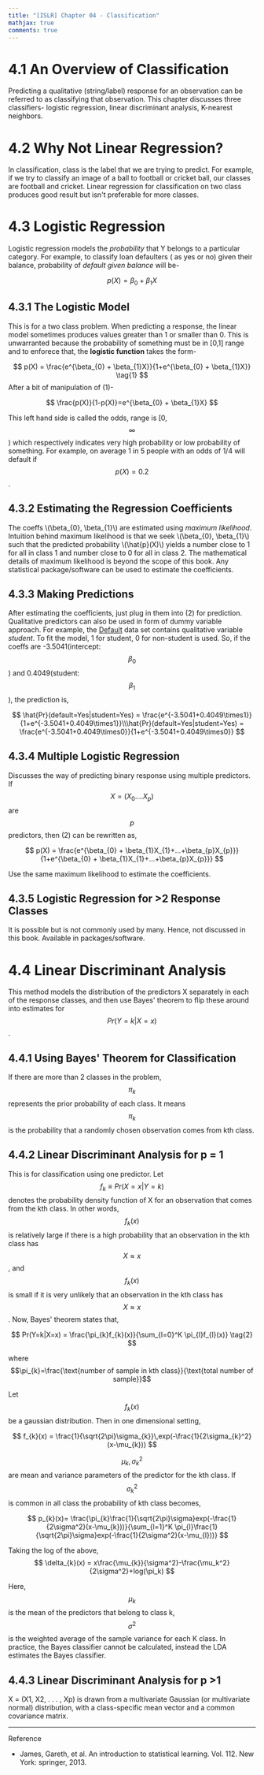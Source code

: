 ```yaml
---
title: "[ISLR] Chapter 04 - Classification"
mathjax: true
comments: true
---
```


# 4.1 An Overview of Classification
Predicting a qualitative (string/label) response for an observation can be referred to as classifying that observation.
This chapter discusses three classifiers- logistic regression, linear discriminant analysis, K-nearest neighbors.
# 4.2 Why Not Linear Regression?
In classification, class is the label that we are trying to predict. For example, if we try to classify an image of a ball to football or cricket ball, our classes are football and cricket. Linear regression for classification on two class produces good result but isn't preferable for more classes.
# 4.3 Logistic Regression
Logistic regression models the *probability* that Y belongs to a particular category. For example, to classify loan defaulters ( as yes or no) given their balance, probability of *default given balance* will be-

$$
p(X) = \beta_{0} + \beta_{1}X
$$

## 4.3.1 The Logistic Model
This is for a two class problem. When predicting a response, the linear model sometimes produces values greater than 1 or smaller than 0. This is unwarranted because the probability of something must be in [0,1] range and to enforece that, the **logistic function** takes the form-

$$
p(X) = \frac{e^{\beta_{0} + \beta_{1}X}}{1+e^{\beta_{0} + \beta_{1}X}} \tag{1}
$$
After a bit of manipulation of (1)-

$$
\frac{p(X)}{1-p(X)}=e^{\beta_{0} + \beta_{1}X}
$$

This left hand side is called the odds, range is [0, $$\infty$$) which respectively indicates very high probability or low probability of something. For example, on average 1 in 5 people with an odds of 1/4 will default if $$p(X) = 0.2$$ .
## 4.3.2 Estimating the Regression Coefficients
The coeffs \\(\beta_{0}, \beta_{1}\\) are estimated using *maximum likelihood*. Intuition behind maximum likelihood is that we seek \\(\beta_{0}, \beta_{1}\\) such that the predicted probability \\(\hat{p}(X)\\) yields a number close to 1 for all in class 1 and number close to 0 for all in class 2. The mathematical details of maximum likelihood is beyond the scope of this book. Any statistical package/software can be used to estimate the coefficients. 
## 4.3.3 Making Predictions
After estimating the coefficients, just plug in them into (2) for prediction. Qualitative predictors can also be used in form of dummy variable approach. For example, the [Default](https://rdrr.io/cran/ISLR/man/Default.html) data set contains qualitative variable *student*. To fit the model, 1 for student, 0 for non-student is used. So, if the coeffs are -3.5041(intercept: $$\beta_{0}$$ ) and 0.4049(student: $$\beta_{1}$$ ), the prediction is,

$$
\hat{Pr}(default=Yes|student=Yes) = \frac{e^{-3.5041+0.4049\times1}}{1+e^{-3.5041+0.4049\times1}}\\\hat{Pr}(default=Yes|student=Yes) = \frac{e^{-3.5041+0.4049\times0}}{1+e^{-3.5041+0.4049\times0}}
$$

## 4.3.4 Multiple Logistic Regression
Discusses the way of predicting binary response using multiple predictors. If $$X = (X_{0}....X_{p})$$ are $$p$$ predictors, then (2) can be rewritten as,

$$
p(X) = \frac{e^{\beta_{0} + \beta_{1}X_{1}+...+\beta_{p}X_{p}}}{1+e^{\beta_{0} + \beta_{1}X_{1}+...+\beta_{p}X_{p}}}
$$

Use the same maximum likelihood to estimate the coefficients.

## 4.3.5 Logistic Regression for >2 Response Classes
It is possible but is not commonly used by many. Hence, not discussed in this book. Available in packages/software.
# 4.4 Linear Discriminant Analysis
This method models the distribution of the predictors X separately in each of the response classes, and then use Bayes' theorem to flip these around into estimates for $$Pr(Y=k|X=x)$$ .
## 4.4.1 Using Bayes' Theorem for Classification
If there are more than 2 classes in the problem, $$\pi_{k}$$ represents the prior probability of each class. It means $$\pi_{k}$$ is the probability that a randomly chosen observation comes from kth class. 
## 4.4.2 Linear Discriminant Analysis for p = 1
This is for classification using one predictor. Let $$f_{k}\equiv Pr(X=x|Y=k)$$ denotes the probability density function of X for an observation that comes from the kth class. In other words, $$f_{k}(x)$$ is relatively large if there is a high probability that an observation in the kth class has $$X \approx x$$ , and $$f_{k}(x)$$ is small if it is very unlikely that an observation in the kth class has $$X \approx x$$ . Now, Bayes' theorem states that,

$$
Pr(Y=k|X=x) = \frac{\pi_{k}f_{k}(x)}{\sum_{l=0}^K \pi_{l}f_{l}(x)} \tag{2}
$$

where $$\pi_{k}=\frac{\text{number of sample in kth class}}{\text{total number of sample}}$$

Let $$f_{k}(x)$$ be a gaussian distribution. Then in one dimensional setting,

$$
f_{k}(x) = \frac{1}{\sqrt{2\pi}\sigma_{k}}\,exp(-\frac{1}{2\sigma_{k}^2}(x-\mu_{k}))
$$

$$\mu_{k}, \sigma_{k}^2$$ are mean and variance parameters of the predictor for the kth class. If $$\sigma_{k}^2$$ is common in all class the probability of kth class becomes,

$$
p_{k}(x)= \frac{\pi_{k}\frac{1}{\sqrt{2\pi}\sigma}exp(-\frac{1}{2\sigma^2}(x-\mu_{k}))}{\sum_{l=1}^K \pi_{l}\frac{1}{\sqrt{2\pi}\sigma}exp(-\frac{1}{2\sigma^2}(x-\mu_{l}))}
$$

Taking the log of the above,
$$
\delta_{k}(x) = x\frac{\mu_{k}}{\sigma^2}-\frac{\mu_k^2}{2\sigma^2}+log(\pi_k)
$$

Here, $$\mu_k$$ is the mean of the predictors that belong to class k, $$\sigma^2$$ is the weighted average of the sample variance for each K class.
In practice, the Bayes classifier cannot be calculated, instead the LDA estimates the Bayes classifier.
## 4.4.3 Linear Discriminant Analysis for p >1
X = (X1, X2, . . . , Xp) is drawn from a multivariate Gaussian (or multivariate normal) distribution, with a class-specific mean vector and a common covariance matrix.

--------------
Reference
- James, Gareth, et al. An introduction to statistical learning. Vol. 112. New York: springer, 2013.